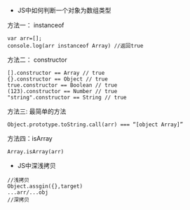 - JS中如何判断一个对象为数组类型

方法一： instanceof
```
var arr=[];  
console.log(arr instanceof Array) //返回true
```
方法二： constructor
```
[].constructor == Array // true
{}.constructor == Object // true
true.constructor == Boolean // true
(123).constructor == Number // true
"string".constructor == String // true
```
方法三: 最简单的方法
```
Object.prototype.toString.call(arr) === “[object Array]”
```
方法四：isArray
```
Array.isArray(arr)
```
- JS中深浅拷贝
```
//浅拷贝
Object.assgin({},target)
...arr/...obj
//深拷贝
```
